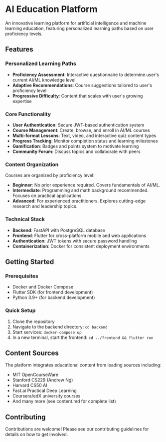 # AI Education Platform

An innovative learning platform for artificial intelligence and machine learning education, featuring personalized learning paths based on user proficiency levels.

## Features

### Personalized Learning Paths
- **Proficiency Assessment**: Interactive questionnaire to determine user's current AI/ML knowledge level
- **Adaptive Recommendations**: Course suggestions tailored to user's proficiency level
- **Progressive Difficulty**: Content that scales with user's growing expertise

### Core Functionality
- **User Authentication**: Secure JWT-based authentication system
- **Course Management**: Create, browse, and enroll in AI/ML courses
- **Multi-format Lessons**: Text, video, and interactive quiz content types
- **Progress Tracking**: Monitor completion status and learning milestones
- **Gamification**: Badges and points system to motivate learning
- **Community Forum**: Discuss topics and collaborate with peers

### Content Organization
Courses are organized by proficiency level:
- **Beginner**: No prior experience required. Covers fundamentals of AI/ML.
- **Intermediate**: Programming and math background recommended. Focuses on practical applications.
- **Advanced**: For experienced practitioners. Explores cutting-edge research and leadership topics.

### Technical Stack
- **Backend**: FastAPI with PostgreSQL database
- **Frontend**: Flutter for cross-platform mobile and web applications
- **Authentication**: JWT tokens with secure password handling
- **Containerization**: Docker for consistent deployment environments

## Getting Started

### Prerequisites
- Docker and Docker Compose
- Flutter SDK (for frontend development)
- Python 3.9+ (for backend development)

### Quick Setup
1. Clone the repository
2. Navigate to the backend directory: `cd backend`
3. Start services: `docker-compose up`
4. In a new terminal, start the frontend: `cd ../frontend && flutter run`

## Content Sources

The platform integrates educational content from leading sources including:
- MIT OpenCourseWare
- Stanford CS229 (Andrew Ng)
- Harvard CS50 AI
- Fast.ai Practical Deep Learning
- Coursera/edX university courses
- And many more (see content.md for complete list)

## Contributing

Contributions are welcome! Please see our contributing guidelines for details on how to get involved.